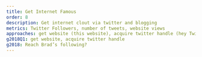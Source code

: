 ```yaml
---
title: Get Internet Famous
order: 8
description: Get internet clout via twitter and blogging
metrics: Twitter Followers, number of tweets, website views
approaches: get website (this website), acquire twitter handle (hey Twitter, are you reading this), start engaging
g2018Q1: get website, acquire twitter handle
g2018: Reach Brad’s following?
---
```

